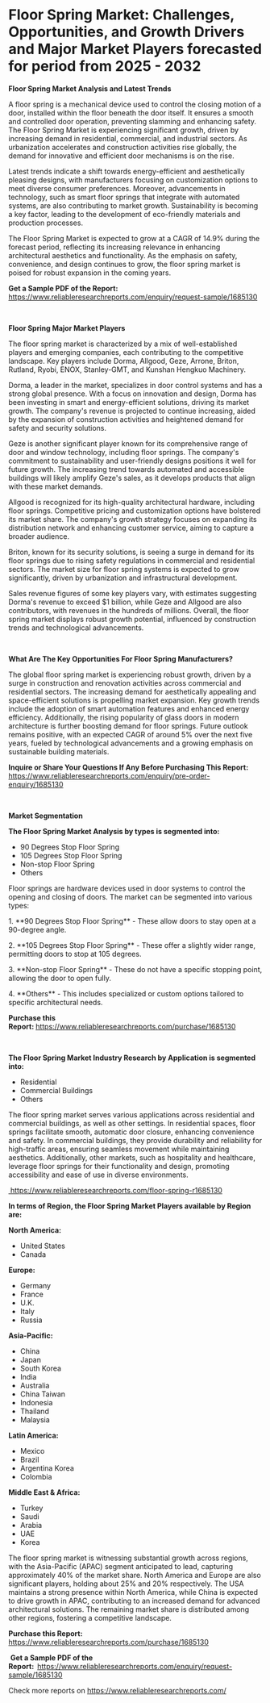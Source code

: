 <p><h1>Floor Spring Market: Challenges, Opportunities, and Growth Drivers and Major Market Players forecasted for period from 2025 - 2032</h1></p><p><strong>Floor Spring Market Analysis and Latest Trends</strong></p>
<p><p>A floor spring is a mechanical device used to control the closing motion of a door, installed within the floor beneath the door itself. It ensures a smooth and controlled door operation, preventing slamming and enhancing safety. The Floor Spring Market is experiencing significant growth, driven by increasing demand in residential, commercial, and industrial sectors. As urbanization accelerates and construction activities rise globally, the demand for innovative and efficient door mechanisms is on the rise.</p><p>Latest trends indicate a shift towards energy-efficient and aesthetically pleasing designs, with manufacturers focusing on customization options to meet diverse consumer preferences. Moreover, advancements in technology, such as smart floor springs that integrate with automated systems, are also contributing to market growth. Sustainability is becoming a key factor, leading to the development of eco-friendly materials and production processes. </p><p>The Floor Spring Market is expected to grow at a CAGR of 14.9% during the forecast period, reflecting its increasing relevance in enhancing architectural aesthetics and functionality. As the emphasis on safety, convenience, and design continues to grow, the floor spring market is poised for robust expansion in the coming years.</p></p>
<p><strong>Get a Sample PDF of the Report:&nbsp;</strong> <a href="https://www.reliableresearchreports.com/enquiry/request-sample/1685130?utm_campaign=2626&utm_medium=2&utm_source=Github&utm_content=ia&utm_term=22022025&utm_id=floor-spring">https://www.reliableresearchreports.com/enquiry/request-sample/1685130</a></p>
<p>&nbsp;</p>
<p><strong>Floor Spring Major Market Players</strong></p>
<p><p>The floor spring market is characterized by a mix of well-established players and emerging companies, each contributing to the competitive landscape. Key players include Dorma, Allgood, Geze, Arrone, Briton, Rutland, Ryobi, ENOX, Stanley-GMT, and Kunshan Hengkuo Machinery.</p><p>Dorma, a leader in the market, specializes in door control systems and has a strong global presence. With a focus on innovation and design, Dorma has been investing in smart and energy-efficient solutions, driving its market growth. The company's revenue is projected to continue increasing, aided by the expansion of construction activities and heightened demand for safety and security solutions.</p><p>Geze is another significant player known for its comprehensive range of door and window technology, including floor springs. The company's commitment to sustainability and user-friendly designs positions it well for future growth. The increasing trend towards automated and accessible buildings will likely amplify Geze's sales, as it develops products that align with these market demands.</p><p>Allgood is recognized for its high-quality architectural hardware, including floor springs. Competitive pricing and customization options have bolstered its market share. The company's growth strategy focuses on expanding its distribution network and enhancing customer service, aiming to capture a broader audience.</p><p>Briton, known for its security solutions, is seeing a surge in demand for its floor springs due to rising safety regulations in commercial and residential sectors. The market size for floor spring systems is expected to grow significantly, driven by urbanization and infrastructural development.</p><p>Sales revenue figures of some key players vary, with estimates suggesting Dorma's revenue to exceed $1 billion, while Geze and Allgood are also contributors, with revenues in the hundreds of millions. Overall, the floor spring market displays robust growth potential, influenced by construction trends and technological advancements.</p></p>
<p>&nbsp;</p>
<p><strong>What Are The Key Opportunities For Floor Spring Manufacturers?</strong></p>
<p><p>The global floor spring market is experiencing robust growth, driven by a surge in construction and renovation activities across commercial and residential sectors. The increasing demand for aesthetically appealing and space-efficient solutions is propelling market expansion. Key growth trends include the adoption of smart automation features and enhanced energy efficiency. Additionally, the rising popularity of glass doors in modern architecture is further boosting demand for floor springs. Future outlook remains positive, with an expected CAGR of around 5% over the next five years, fueled by technological advancements and a growing emphasis on sustainable building materials.</p></p>
<p><strong>Inquire or Share Your Questions If Any Before Purchasing This Report:</strong> <a href="https://www.reliableresearchreports.com/enquiry/pre-order-enquiry/1685130?utm_campaign=2626&utm_medium=2&utm_source=Github&utm_content=ia&utm_term=22022025&utm_id=floor-spring">https://www.reliableresearchreports.com/enquiry/pre-order-enquiry/1685130</a></p>
<p>&nbsp;</p>
<p><strong>Market Segmentation</strong></p>
<p><strong>The Floor Spring Market Analysis by types is segmented into:</strong></p>
<p><ul><li>90 Degrees Stop Floor Spring</li><li>105 Degrees Stop Floor Spring</li><li>Non-stop Floor Spring</li><li>Others</li></ul></p>
<p><p>Floor springs are hardware devices used in door systems to control the opening and closing of doors. The market can be segmented into various types: </p><p>1. **90 Degrees Stop Floor Spring** - These allow doors to stay open at a 90-degree angle.</p><p>2. **105 Degrees Stop Floor Spring** - These offer a slightly wider range, permitting doors to stop at 105 degrees.</p><p>3. **Non-stop Floor Spring** - These do not have a specific stopping point, allowing the door to open fully.</p><p>4. **Others** - This includes specialized or custom options tailored to specific architectural needs.</p></p>
<p><strong>Purchase this Report:&nbsp;</strong><a href="https://www.reliableresearchreports.com/purchase/1685130?utm_campaign=2626&utm_medium=2&utm_source=Github&utm_content=ia&utm_term=22022025&utm_id=floor-spring">https://www.reliableresearchreports.com/purchase/1685130</a></p>
<p>&nbsp;</p>
<p><strong>The Floor Spring Market Industry Research by Application is segmented into:</strong></p>
<p><ul><li>Residential</li><li>Commercial Buildings</li><li>Others</li></ul></p>
<p><p>The floor spring market serves various applications across residential and commercial buildings, as well as other settings. In residential spaces, floor springs facilitate smooth, automatic door closure, enhancing convenience and safety. In commercial buildings, they provide durability and reliability for high-traffic areas, ensuring seamless movement while maintaining aesthetics. Additionally, other markets, such as hospitality and healthcare, leverage floor springs for their functionality and design, promoting accessibility and ease of use in diverse environments.</p></p>
<p><a href="https://www.reliableresearchreports.com/floor-spring-r1685130?utm_campaign=2626&utm_medium=2&utm_source=Github&utm_content=ia&utm_term=22022025&utm_id=floor-spring">&nbsp;https://www.reliableresearchreports.com/floor-spring-r1685130</a></p>
<p><strong>In terms of Region, the Floor Spring Market Players available by Region are:</strong></p>
<p>
    <p> <strong> North America: </strong>
        <ul>
            <li>United States</li>
            <li>Canada</li>
        </ul>
        </p> 
    <p> <strong> Europe: </strong>
        <ul>
            <li>Germany</li>
            <li>France</li>
            <li>U.K.</li>
            <li>Italy</li>
            <li>Russia</li>
        </ul>
        </p> 
    <p> <strong> Asia-Pacific: </strong>
        <ul>
            <li>China</li>
            <li>Japan</li>
            <li>South Korea</li>
            <li>India</li>
            <li>Australia</li>
            <li>China Taiwan</li>
            <li>Indonesia</li>
            <li>Thailand</li>
            <li>Malaysia</li>
        </ul>
        </p> 
    <p> <strong> Latin America: </strong>
        <ul>
            <li>Mexico</li>
            <li>Brazil</li>
            <li>Argentina Korea</li>
            <li>Colombia</li>
        </ul>
        </p> 
    <p> <strong> Middle East & Africa: </strong>
        <ul>
            <li>Turkey</li>
            <li>Saudi</li>
            <li>Arabia</li>
            <li>UAE</li>
            <li>Korea</li>
        </ul>
    </p>
    </p>
<p><p>The floor spring market is witnessing substantial growth across regions, with the Asia-Pacific (APAC) segment anticipated to lead, capturing approximately 40% of the market share. North America and Europe are also significant players, holding about 25% and 20% respectively. The USA maintains a strong presence within North America, while China is expected to drive growth in APAC, contributing to an increased demand for advanced architectural solutions. The remaining market share is distributed among other regions, fostering a competitive landscape.</p></p>
<p><strong>Purchase this Report: </strong><a href="https://www.reliableresearchreports.com/purchase/1685130?utm_campaign=2626&utm_medium=2&utm_source=Github&utm_content=ia&utm_term=22022025&utm_id=floor-spring">https://www.reliableresearchreports.com/purchase/1685130</a></p>
<p>&nbsp;<strong>Get a Sample PDF of the Report:&nbsp;&nbsp;</strong><a href="https://www.reliableresearchreports.com/enquiry/request-sample/1685130?utm_campaign=2626&utm_medium=2&utm_source=Github&utm_content=ia&utm_term=22022025&utm_id=floor-spring">https://www.reliableresearchreports.com/enquiry/request-sample/1685130</a></p>
<p><strong></strong></p>
<p>Check more reports on <a href="https://www.reliableresearchreports.com/?utm_campaign=2626&utm_medium=2&utm_source=Github&utm_content=ia&utm_term=22022025&utm_id=floor-spring">https://www.reliableresearchreports.com/</a></p>